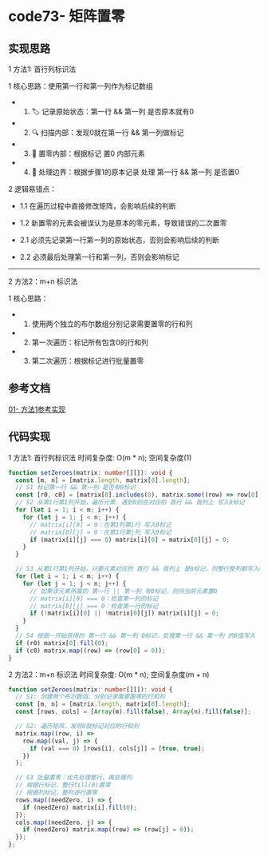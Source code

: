 # code73- 矩阵置零

## 实现思路

1 方法1: 首行列标识法

1 核心思路：使用第一行和第一列作为标记数组
  - 1. 🏷️  记录原始状态：第一行 && 第一列 是否原本就有0
  - 2. 🔍 扫描内部：发现0就在第一行 && 第一列做标记
  - 3. 🎯 置零内部：根据标记 置0 内部元素
  - 4. 🏁 处理边界：根据步骤1的原本记录 处理 第一行 && 第一列 是否置0

2 逻辑易错点：
  - 1.1 在遍历过程中直接修改矩阵，会影响后续的判断
  - 1.2 新置零的元素会被误认为是原本的零元素，导致错误的二次置零

  - 2.1 必须先记录第一行第一列的原始状态，否则会影响后续的判断
  - 2.2 必须最后处理第一行和第一列，否则会影响标记

-------------------------
2 方法2：m+n 标识法

1 核心思路：
  - 1. 使用两个独立的布尔数组分别记录需要置零的行和列
  - 2. 第一次遍历：标记所有包含0的行和列
  - 3. 第二次遍历：根据标记进行批量置零

## 参考文档

[01- 方法1参考实现](https://leetcode.cn/problems/set-matrix-zeroes/solutions/670278/xiang-jie-fen-san-bu-de-o1-kong-jian-jie-dbxd/)


## 代码实现

1 方法1: 首行列标识法  时间复杂度: O(m * n);  空间复杂度(1)

```ts
function setZeroes(matrix: number[][]): void {
  const [m, n] = [matrix.length, matrix[0].length];
  // S1 标记第一行 && 第一列 是否有0标识
  const [r0, c0] = [matrix[0].includes(0), matrix.some((row) => row[0] === 0)];
  // S2 从第1行第1列开始，遍历元素，遇到0则在对应的 首行 && 首列上 写入0标记
  for (let i = 1; i < m; i++) {
    for (let j = 1; j < n; j++) {
      // matrix[i][0] = 0：在第1列第i行 写入0标记
      // matrix[0][j] = 0：在第1行第j列 写入0标记
      if (matrix[i][j] === 0) matrix[i][0] = matrix[0][j] = 0;
    }
  }

  // S3 从第1行第1列开始，只要元素对应的 首行 && 首列上 是0标记，则整行整列都写入0
  for (let i = 1; i < m; i++) {
    for (let j = 1; j < n; j++) {
      // 如果该元素所属的 第一行 || 第一列 有0标记，则将当前元素置0
      // matrix[i][0] === 0：检查第一列的标记
      // matrix[0][j] === 0：检查第一行的标记
      if (!matrix[i][0] || !matrix[0][j]) matrix[i][j] = 0;
    }
  }
  // S4 根据一开始获得的 第一行 && 第一列 0标识，处理第一行 && 第一列 的0值写入
  if (r0) matrix[0].fill(0);
  if (c0) matrix.map((row) => (row[0] = 0));
}
```


2 方法2：m+n 标识法  时间复杂度: O(m * n);  空间复杂度(m + n)

```ts
function setZeroes(matrix: number[][]): void {
  // S1: 创建两个布尔数组，分别记录需要置零的行和列
  const [m, n] = [matrix.length, matrix[0].length];
  const [rows, cols] = [Array(m).fill(false), Array(n).fill(false)];

  // S2: 遍历矩阵，发现0就标记对应的行和列
  matrix.map((row, i) =>
    row.map((val, j) => {
      if (val === 0) [rows[i], cols[j]] = [true, true];
    })
  );

  // S3 批量置零：优先处理整行，再处理列
  // 根据行标记，整行fill(0)置零
  // 根据列标记，整列逐行置零
  rows.map((needZero, i) => {
    if (needZero) matrix[i].fill(0);
  });
  cols.map((needZero, j) => {
    if (needZero) matrix.map((row) => (row[j] = 0));
  });
};
```


